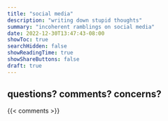 ```yaml
---
title: "social media"
description: "writing down stupid thoughts"
summary: "incoherent ramblings on social media"
date: 2022-12-30T13:47:43-08:00
showToc: true
searchHidden: false
showReadingTime: true
showShareButtons: false
draft: true
---
```


## questions? comments? concerns?

{{< comments >}}
